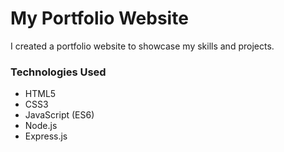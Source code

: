 # My Portfolio Website
I created a portfolio website to showcase my skills and projects.

### Technologies Used
* HTML5
* CSS3
* JavaScript (ES6)
* Node.js
* Express.js
